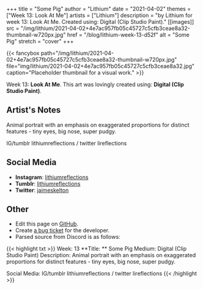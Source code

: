 +++
title =       "Some Pig"
author =      "Lithium"
date =        "2021-04-02"
themes =      ["Week 13: Look At Me"]
artists =     ["Lithium"]
description = "by Lithium for week 13: Look At Me. Created using: Digital (Clip Studio Paint)."
[[images]]
              src = "/img/lithium/2021-04-02+4e7ac957fb05c45727c5cfb3ceae8a32-thumbnail-w720px.jpg"
              href = "/blog/lithium-week-13-d52f"
              alt = "Some Pig"
              stretch = "cover"
+++


{{< fancybox path="/img/lithium/2021-04-02+4e7ac957fb05c45727c5cfb3ceae8a32-thumbnail-w720px.jpg" file="img/lithium/2021-04-02+4e7ac957fb05c45727c5cfb3ceae8a32.jpg" caption="Placeholder thumbnail for a visual work." >}}


Week 13: **Look At Me**. This art was lovingly created using: **Digital (Clip Studio Paint)**.

## Artist's Notes

Animal portrait with an emphasis on exaggerated proportions for distinct features - tiny eyes, big nose, super pudgy. 

IG/tumblr lithiumreflections / twitter lireflections

## Social Media

- **Instagram**: <a href='https://instagram.com/lithiumreflections' target='_blank'>lithiumreflections</a>
- **Tumblr**: <a href='https://lithiumreflections.tumblr.com' target='_blank'>lithiumreflections</a>
- **Twitter**: <a href='https://twitter.com/jaimeskelton' target='_blank'>jaimeskelton</a>

## Other

- Edit this page on [GitHub](https://github.com/teaminkling/web-refresh/edit/main/content/blog/lithium-week-13-d52f.md).
- Create [a bug ticket](https://github.com/teaminkling/web-refresh/issues/new?assignees=&labels=bug&template=problem-report.md&title=) for the developer.
- Parsed source from Discord is as follows:

{{< highlight txt >}}
Week: 13
**Title:  ** Some Pig
Medium: Digital (Clip Studio Paint)
Description: Animal portrait with an emphasis on exaggerated proportions for distinct features - tiny eyes, big nose, super pudgy. 

Social Media: IG/tumblr lithiumreflections / twitter lireflections
{{< /highlight >}}